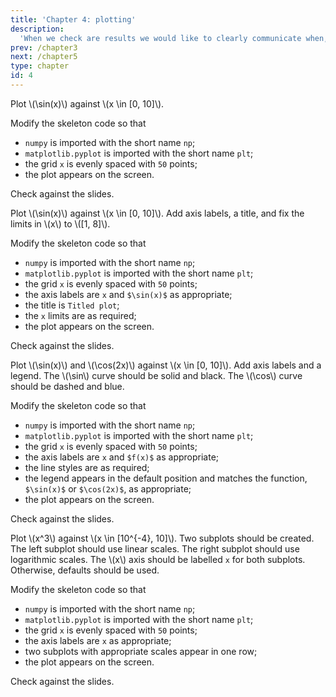 ```yaml
---
title: 'Chapter 4: plotting'
description:
  'When we check are results we would like to clearly communicate when, and how, they are correct. This is often best done with a plot.'
prev: /chapter3
next: /chapter5
type: chapter
id: 4
---
```


<exercise id="1" title="matplotlib" type="slides">

<slides source="chapter4_01_matplotlib">
</slides>

</exercise>

<exercise id="2" title="Plotting a line">

Plot \\(\sin(x)\\) against \\(x \\in [0, 10]\\).

Modify the skeleton code so that

- `numpy` is imported with the short name `np`;
- `matplotlib.pyplot` is imported with the short name `plt`;
- the grid `x` is evenly spaced with `50` points;
- the plot appears on the screen.

<codeblock id="04_02">

Check against the slides.

</codeblock>

</exercise>

<exercise id="3" title="Labels and ranges">

Plot \\(\sin(x)\\) against \\(x \\in [0, 10]\\). Add axis labels, a title, and fix the limits in \\(x\\) to \\([1, 8]\\).

Modify the skeleton code so that

- `numpy` is imported with the short name `np`;
- `matplotlib.pyplot` is imported with the short name `plt`;
- the grid `x` is evenly spaced with `50` points;
- the axis labels are `x` and `$\sin(x)$` as appropriate;
- the title is `Titled plot`;
- the `x` limits are as required;
- the plot appears on the screen.

<codeblock id="04_03">

Check against the slides.

</codeblock>

</exercise>

</exercise>

<exercise id="4" title="Multiple plots">

Plot \\(\sin(x)\\) and \\(\cos(2x)\\) against \\(x \\in [0, 10]\\). Add axis labels and a legend. The \\(\sin\\) curve should be solid and black. The \\(\cos\\) curve should be dashed and blue.

Modify the skeleton code so that

- `numpy` is imported with the short name `np`;
- `matplotlib.pyplot` is imported with the short name `plt`;
- the grid `x` is evenly spaced with `50` points;
- the axis labels are `x` and `$f(x)$` as appropriate;
- the line styles are as required;
- the legend appears in the default position and matches the function, `$\sin(x)$` or `$\cos(2x)$`, as appropriate;
- the plot appears on the screen.

<codeblock id="04_04">

Check against the slides.

</codeblock>

</exercise>

<exercise id="5" title="Subplots" type="slides">

<slides source="chapter4_02_matplotlib_subplots">
</slides>

</exercise>

<exercise id="6" title="Subplots">

Plot \\(x^3\\) against \\(x \\in [10^{-4}, 10]\\). Two subplots should be created. The left subplot should use linear scales. The right subplot should use logarithmic scales. The \\(x\\) axis should be labelled `x` for both subplots. Otherwise, defaults should be used.

Modify the skeleton code so that

- `numpy` is imported with the short name `np`;
- `matplotlib.pyplot` is imported with the short name `plt`;
- the grid `x` is evenly spaced with `50` points;
- the axis labels are `x` as appropriate;
- two subplots with appropriate scales appear in one row;
- the plot appears on the screen.

<codeblock id="04_06">

Check against the slides.

</codeblock>

</exercise>
